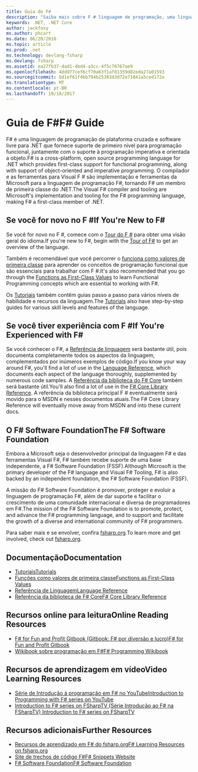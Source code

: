 ```yaml
---
title: Guia de F#
description: "Saiba mais sobre F # linguagem de programação, uma linguagem de código-fonte aberto para .NET que fornece suporte de primeira classe para programação funcional."
keywords: .NET, .NET Core
author: jackfoxy
ms.author: phcart
ms.date: 06/20/2016
ms.topic: article
ms.prod: .net
ms.technology: devlang-fsharp
ms.devlang: fsharp
ms.assetid: ea27fb37-dad1-4bd4-a3cc-4f5c70767ae9
ms.openlocfilehash: 4ddd77cef6cf70a63f1af81359d82eda27a01593
ms.sourcegitcommit: bd1ef61f4bb794b25383d3d72e71041a5ced172e
ms.translationtype: MT
ms.contentlocale: pt-BR
ms.lasthandoff: 10/18/2017
---
```

# <a name="f-guide"></a><span data-ttu-id="2145d-104">Guia de F#</span><span class="sxs-lookup"><span data-stu-id="2145d-104">F# Guide</span></span>

<span data-ttu-id="2145d-105">F# é uma linguagem de programação de plataforma cruzada e software livre para .NET que fornece suporte de primeiro nível para programação funcional, juntamente com o suporte à programação imperativa e orientada a objeto.</span><span class="sxs-lookup"><span data-stu-id="2145d-105">F# is a cross-platform, open source programming language for .NET which provides first-class support for functional programming, along with support of object-oriented and imperative programming.</span></span>  <span data-ttu-id="2145d-106">O compilador e as ferramentas para Visual F # são implementação e ferramentas da Microsoft para a linguagem de programação F#, tornando F# um membro de primeira classe do .NET.</span><span class="sxs-lookup"><span data-stu-id="2145d-106">The Visual F# compiler and tooling are Microsoft's implementation and tooling for the F# programming language, making F# a first-class member of .NET.</span></span>

## <a name="if-youre-new-to-f"></a><span data-ttu-id="2145d-107">Se você for novo no F #</span><span class="sxs-lookup"><span data-stu-id="2145d-107">If You're New to F#</span></span> #

<span data-ttu-id="2145d-108">Se você for novo no F #, comece com o [Tour do F #](tour.md) para obter uma visão geral do idioma.</span><span class="sxs-lookup"><span data-stu-id="2145d-108">If you're new to F#, begin with the [Tour of F#](tour.md) to get an overview of the language.</span></span>

<span data-ttu-id="2145d-109">Também é recomendável que você percorrer o [funciona como valores de primeira classe](introduction-to-functional-programming/functions-as-first-class-values.md) <!--[Introduction to Functional Progamming](introduction-to-functional-programming/index.md)--> para aprender os conceitos de programação funcional que são essenciais para trabalhar com F #.</span><span class="sxs-lookup"><span data-stu-id="2145d-109">It's also recommended that you go through the [Functions as First-Class Values](introduction-to-functional-programming/functions-as-first-class-values.md)<!--[Introduction to Functional Progamming](introduction-to-functional-programming/index.md)--> to learn Functional Programming concepts which are essential to working with F#.</span></span>

<span data-ttu-id="2145d-110">Os [Tutoriais](tutorials/getting-started/index.md) também contêm guias passo a passo para vários níveis de habilidade e recursos da linguagem.</span><span class="sxs-lookup"><span data-stu-id="2145d-110">The [Tutorials](tutorials/getting-started/index.md) also have step-by-step guides for various skill levels and features of the language.</span></span>

## <a name="if-youre-experienced-with-f"></a><span data-ttu-id="2145d-111">Se você tiver experiência com F #</span><span class="sxs-lookup"><span data-stu-id="2145d-111">If You're Experienced with F#</span></span> #

<span data-ttu-id="2145d-112">Se você conhecer o F#, a [Referência de linguagem](language-reference/index.md) será bastante útil, pois documenta completamente todos os aspectos da linguagem, complementados por inúmeros exemplos de código.</span><span class="sxs-lookup"><span data-stu-id="2145d-112">If you know your way around F#, you'll find a lot of use in the [Language Reference](language-reference/index.md), which documents each aspect of the language thoroughly, supplemented by numerous code samples.</span></span>  <span data-ttu-id="2145d-113">A [Referência da biblioteca do F# Core](https://msdn.microsoft.com/visualfsharpdocs/conceptual/fsharp-core-library-reference) também será bastante útil.</span><span class="sxs-lookup"><span data-stu-id="2145d-113">You'll also find a lot of use in the [F# Core Library Reference](https://msdn.microsoft.com/visualfsharpdocs/conceptual/fsharp-core-library-reference).</span></span>  <span data-ttu-id="2145d-114">A referência da biblioteca principal F # eventualmente será movido para o MSDN e nesses documentos atuais.</span><span class="sxs-lookup"><span data-stu-id="2145d-114">The F# Core Library Reference will eventually move away from MSDN and into these current docs.</span></span>

## <a name="the-f-software-foundation"></a><span data-ttu-id="2145d-115">O F# Software Foundation</span><span class="sxs-lookup"><span data-stu-id="2145d-115">The F# Software Foundation</span></span>

<span data-ttu-id="2145d-116">Embora a Microsoft seja o desenvolvedor principal da linguagem F# e das ferramentas Visual F#, F# também recebe suporte de uma base independente, a F# Software Foundation (FSSF).</span><span class="sxs-lookup"><span data-stu-id="2145d-116">Although Microsoft is the primary developer of the F# language and Visual F# Tooling, F# is also backed by an independent foundation, the F# Software Foundation (FSSF).</span></span>

<span data-ttu-id="2145d-117">A missão do F# Software Foundation é promover, proteger e evoluir a linguagem de programação F#, além de dar suporte e facilitar o crescimento de uma comunidade internacional e diversa de programadores em F#.</span><span class="sxs-lookup"><span data-stu-id="2145d-117">The mission of the F# Software Foundation is to promote, protect, and advance the F# programming language, and to support and facilitate the growth of a diverse and international community of F# programmers.</span></span>

<span data-ttu-id="2145d-118">Para saber mais e se envolver, confira [fsharp.org](http://fsharp.org).</span><span class="sxs-lookup"><span data-stu-id="2145d-118">To learn more and get involved, check out [fsharp.org](http://fsharp.org).</span></span>

## <a name="documentation"></a><span data-ttu-id="2145d-119">Documentação</span><span class="sxs-lookup"><span data-stu-id="2145d-119">Documentation</span></span>

* [<span data-ttu-id="2145d-120">Tutoriais</span><span class="sxs-lookup"><span data-stu-id="2145d-120">Tutorials</span></span>](tutorials/getting-started/index.md)
* <span data-ttu-id="2145d-121">[Funções como valores de primeira classe](introduction-to-functional-programming/functions-as-first-class-values.md)<!--[Introduction to Functional Programming](introduction-to-functional-programming/index.md)--></span><span class="sxs-lookup"><span data-stu-id="2145d-121">[Functions as First-Class Values](introduction-to-functional-programming/functions-as-first-class-values.md)<!--[Introduction to Functional Programming](introduction-to-functional-programming/index.md)--></span></span>
* [<span data-ttu-id="2145d-122">Referência de Linguagem</span><span class="sxs-lookup"><span data-stu-id="2145d-122">Language Reference</span></span>](language-reference/index.md)
* [<span data-ttu-id="2145d-123">Referência da biblioteca de F# Core</span><span class="sxs-lookup"><span data-stu-id="2145d-123">F# Core Library Reference</span></span>](https://msdn.microsoft.com/visualfsharpdocs/conceptual/fsharp-core-library-reference)

## <a name="online-reading-resources"></a><span data-ttu-id="2145d-124">Recursos online para leitura</span><span class="sxs-lookup"><span data-stu-id="2145d-124">Online Reading Resources</span></span>

* [<span data-ttu-id="2145d-125">F# for Fun and Profit Gitbook (Gitbook: F# por diversão e lucro)</span><span class="sxs-lookup"><span data-stu-id="2145d-125">F# for Fun and Profit Gitbook</span></span>](https://swlaschin.gitbooks.io/fsharpforfunandprofit/content/) 
* [<span data-ttu-id="2145d-126">Wikibook sobre programação em F#</span><span class="sxs-lookup"><span data-stu-id="2145d-126">F# Programming Wikibook</span></span>](https://en.wikibooks.org/wiki/F_Sharp_Programming)

## <a name="video-learning-resources"></a><span data-ttu-id="2145d-127">Recursos de aprendizagem em vídeo</span><span class="sxs-lookup"><span data-stu-id="2145d-127">Video Learning Resources</span></span>

* [<span data-ttu-id="2145d-128">Série de Introdução à programação em F# no YouTube</span><span class="sxs-lookup"><span data-stu-id="2145d-128">Introduction to Programming with F# series on YouTube</span></span>](https://www.youtube.com/watch?v=Teak30_pXHk&list=PLEoMzSkcN8oNiJ67Hd7oRGgD1d4YBxYGC)
* [<span data-ttu-id="2145d-129">Introduction to F# series on FSharpTV (Série Introdução ao F# na FSharpTV) </span><span class="sxs-lookup"><span data-stu-id="2145d-129">Introduction to F# series on FSharpTV</span></span>](https://fsharp.tv/courses/fsharp-programming-intro/)

## <a name="further-resources"></a><span data-ttu-id="2145d-130">Recursos adicionais</span><span class="sxs-lookup"><span data-stu-id="2145d-130">Further Resources</span></span>

* [<span data-ttu-id="2145d-131">Recursos de aprendizado em F# do fsharp.org</span><span class="sxs-lookup"><span data-stu-id="2145d-131">F# Learning Resources on fsharp.org</span></span>](http://fsharp.org/learn.html)
* [<span data-ttu-id="2145d-132">Site de trechos de código F#</span><span class="sxs-lookup"><span data-stu-id="2145d-132">F# Snippets Website</span></span>](http://www.fssnip.net)
* [<span data-ttu-id="2145d-133">F# Software Foundation</span><span class="sxs-lookup"><span data-stu-id="2145d-133">F# Software Foundation</span></span>](http://fsharp.org)
